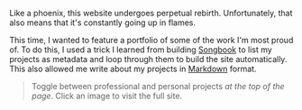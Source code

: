 Like a phoenix, this website undergoes perpetual rebirth. Unfortunately, that also means that it's constantly going up in flames.

This time, I wanted to feature a portfolio of some of the work I'm most proud of. To do this, I used a trick I learned from building [Songbook](#songbook) to list my projects as metadata and loop through them to build the site automatically. This also allowed me write about my projects in [Markdown](http://daringfireball.net/projects/markdown/) format.

> Toggle between professional and personal projects _at the top of the page_. Click an image to visit the full site.
